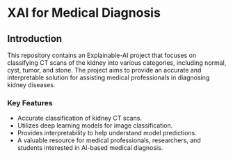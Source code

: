 # XAI  for Medical Diagnosis
## Introduction

This repository contains an Explainable-AI project that focuses on classifying CT scans of the kidney into various categories, including normal, cyst, tumor, and stone. The project aims to provide an accurate and interpretable solution for assisting medical professionals in diagnosing kidney diseases.

### Key Features

- Accurate classification of kidney CT scans.
- Utilizes deep learning models for image classification.
- Provides interpretability to help understand model predictions.
- A valuable resource for medical professionals, researchers, and students interested in AI-based medical diagnosis.

